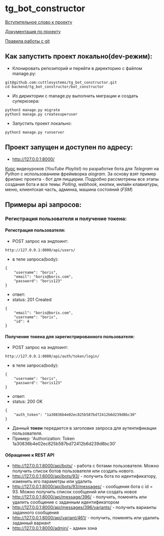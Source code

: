 # tg_bot_constructor

[Вступительное слово к проекту](./Docs/draft_introductory_remarks_to_the_StartUp.md)

[Документация по проекту](./Docs/Index.md)

[Правила работы с git](./Docs/git_description.md)

## Как запустить проект локально(dev-режим):

- Клонировать репозиторий и перейти в директорию с файлом manage.py:

```
git@github.com:cuttlesystems/tg_bot_constructor.git
cd backend/tg_bot_constructor/bot_constructor
```

- Из дириктории с manage.py выполнить миграции и создать суперюзера:

```
python3 manage.py migrate
python3 manage.py createsuperuser
```

- Запустить проект локально:

```
python3 manage.py runserver
```
## Проект запущен и доступен по адресу:
- http://127.0.0.1:8000/

[Курс](https://www.youtube.com/playlist?list=PLNi5HdK6QEmX1OpHj0wvf8Z28NYoV5sBJ) видеоуроков (*YouTube Playlist*) по разработке бота для *Telegram* на *Python*  с использованием фреймворка *aiogram*. За основу взят пример фриланс проекта - бот для пиццерии. Подробно рассмотрены все этапы создания бота и все темы: *Polling*, *webhook*, кнопки, инлайн клавиатуры, меню, клиентская часть, админка, машина состояний (*FSM*)
## Примеры api запросов:

### Регистрация пользователя и получение токена:

#### Регистрация пользователя:

- POST запрос на эндпоинт:
```
http://127.0.0.1:8000/api/users/
```
- в теле запроса(body):
```
{
    "username": "boris",
    "email": "boris@boris.com",
    "password": "boris123"
}
```
- ответ:
- status: 201 Created
```
{
    "email": "boris@boris.com",
    "username": "boris",
    "id": 4
}
```
#### Получение токена для зарегистрированного пользователя:

- POST запрос на эндпоинт:
```
http://127.0.0.1:8000/api/auth/token/login/
```
- в теле запроса(body):
```
{
    "username": "boris",
    "password": "boris123"
}
```
- ответ:
- status: 200 OK
```
{
    "auth_token": "1a30836b4e02ec825b587bd72412b6d239d8bc30"
}
```
- Данный **токен** передается в заголовке запроса для аутентификации пользователя.
- Пример: 'Authorization: Token 1a30836b4e02ec825b587bd72412b6d239d8bc30'

#### Обращение к REST API
- http://127.0.0.1:8000/api/bots/ - работа с ботами пользователя. Можно получить список ботов 
пользователя или создать нового.
- http://127.0.0.1:8000/api/bots/93/ - получить бота по идентификатору, изменить его параметры или удалить
- http://127.0.0.1:8000/api/bots/93/messages/ - сообщения бота с id = 93. 
Можно получить список сообщений или создать новое
- http://127.0.0.1:8000/api/message/396/ - получить, поменять или удалить сообщение 
с заданным идентификатором
- http://127.0.0.1:8000/api/messages/396/variants/ - получить варианты заданного сообщения
- http://127.0.0.1:8000/api/variant/461/ - получить, поменять или удалить заданный вариант
- http://127.0.0.1:8000/admin/ - админ зона
